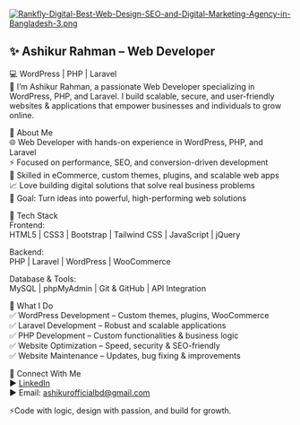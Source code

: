 [![Rankfly-Digital-Best-Web-Design-SEO-and-Digital-Marketing-Agency-in-Bangladesh-3.png](https://i.postimg.cc/ZqcS5tsq/Rankfly-Digital-Best-Web-Design-SEO-and-Digital-Marketing-Agency-in-Bangladesh-3.png)](https://postimg.cc/1gfTvTQx)
## ✨ Ashikur Rahman – Web Developer <br>
💻 WordPress | PHP | Laravel <br>
🚀 I’m Ashikur Rahman, a passionate Web Developer specializing in WordPress, PHP, and Laravel.
I build scalable, secure, and user-friendly websites & applications that empower businesses and individuals to grow online. <br>

🔹 About Me <br>
🌐 Web Developer with hands-on experience in WordPress, PHP, and Laravel <br>
⚡ Focused on performance, SEO, and conversion-driven development <br>
🛒 Skilled in eCommerce, custom themes, plugins, and scalable web apps <br>
📈 Love building digital solutions that solve real business problems <br>
🎯 Goal: Turn ideas into powerful, high-performing web solutions<br>

🔹 Tech Stack<br>
Frontend: <br>
HTML5 | CSS3 | Bootstrap | Tailwind CSS | JavaScript | jQuery <br>

Backend: <br>
PHP | Laravel | WordPress | WooCommerce <br>

Database & Tools: <br>
MySQL | phpMyAdmin | Git & GitHub | API Integration <br>

🔹 What I Do <br>
✅ WordPress Development – Custom themes, plugins, WooCommerce <br>
✅ Laravel Development – Robust and scalable applications <br>
✅ PHP Development – Custom functionalities & business logic <br>
✅ Website Optimization – Speed, security & SEO-friendly <br>
✅ Website Maintenance – Updates, bug fixing & improvements <br>
 
🔹 Connect With Me <br>
► <a href="https://www.linkedin.com/in/growwithashikur/">LinkedIn</a> <br>
► Email: ashikurofficialbd@gmail.com <br>

⚡Code with logic, design with passion, and build for growth. <br>





